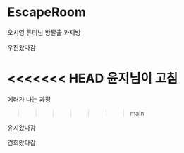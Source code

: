 # EscapeRoom
오시영 튜터님 방탈출 과제방

우진왔다감

<<<<<<< HEAD
윤지님이 고침
=======
에러가 나는 과정
>>>>>>> main

윤지왔다감

건희왔다감